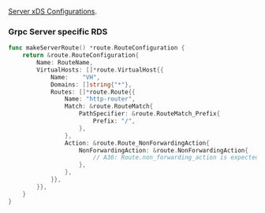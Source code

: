 [Server xDS Configurations](https://github.com/grpc/proposal/blob/master/A36-xds-for-servers.md). 

### Grpc Server specific RDS
```go
func makeServerRoute() *route.RouteConfiguration {
	return &route.RouteConfiguration{
		Name: RouteName,
		VirtualHosts: []*route.VirtualHost{{
			Name:    "VH",
			Domains: []string{"*"},
			Routes: []*route.Route{{
				Name: "http-router",
				Match: &route.RouteMatch{
					PathSpecifier: &route.RouteMatch_Prefix{
						Prefix: "/",
					},
				},
				Action: &route.Route_NonForwardingAction{
					NonForwardingAction: &route.NonForwardingAction{
						// A36: Route.non_forwarding_action is expected for all Routes used on server-side and Route.route continues to be expected for all Routes used on client-side
					},
				},
			}},
		}},
	}
}
```